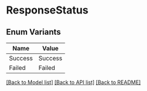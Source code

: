 # ResponseStatus

## Enum Variants

| Name | Value |
|---- | -----|
| Success | Success |
| Failed | Failed |


[[Back to Model list]](../README.md#documentation-for-models) [[Back to API list]](../README.md#documentation-for-api-endpoints) [[Back to README]](../README.md)



